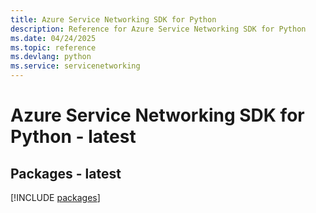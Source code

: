 ```yaml
---
title: Azure Service Networking SDK for Python
description: Reference for Azure Service Networking SDK for Python
ms.date: 04/24/2025
ms.topic: reference
ms.devlang: python
ms.service: servicenetworking
---
```

# Azure Service Networking SDK for Python - latest
## Packages - latest
[!INCLUDE [packages](service-networking-index.md)]